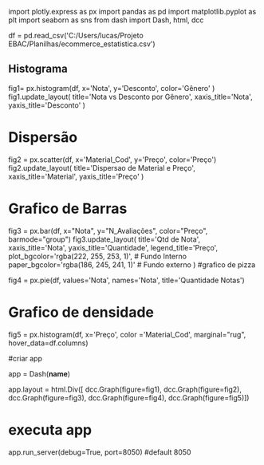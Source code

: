 import plotly.express as px
import pandas as pd
import matplotlib.pyplot as plt
import seaborn as sns
from dash import Dash, html, dcc

df = pd.read_csv('C:/Users/lucas/Projeto EBAC/Planilhas/ecommerce_estatistica.csv')


## Histograma
fig1= px.histogram(df, x='Nota', y='Desconto', color='Gênero' )
fig1.update_layout(
    title='Nota vs Desconto por Gênero',
    xaxis_title='Nota',
    yaxis_title='Desconto'
        )


# Dispersão
fig2 = px.scatter(df, x='Material_Cod', y='Preço', color='Preço')
fig2.update_layout(
    title='Dispersao de Material e Preço',
    xaxis_title='Material',
    yaxis_title='Preço'
    )


# Grafico de Barras
fig3 = px.bar(df, x="Nota", y="N_Avaliações", color="Preço", barmode="group")
fig3.update_layout(
    title='Qtd de Nota',
    xaxis_title='Nota',
    yaxis_title='Quantidade',
    legend_title='Preço',
    plot_bgcolor='rgba(222, 255, 253, 1)',  # Fundo Interno
    paper_bgcolor='rgba(186, 245, 241, 1)'  # Fundo externo
    )
#grafico de pizza

fig4 = px.pie(df, values='Nota', names='Nota', title='Quantidade Notas')

# Grafico de densidade

fig5 = px.histogram(df, x='Preço', color ='Material_Cod', marginal="rug", hover_data=df.columns)


#criar app

app = Dash(__name__)

app.layout = html.Div([
    dcc.Graph(figure=fig1),
    dcc.Graph(figure=fig2),
    dcc.Graph(figure=fig3),
    dcc.Graph(figure=fig4),
    dcc.Graph(figure=fig5)])

# executa app
app.run_server(debug=True, port=8050) #default 8050
